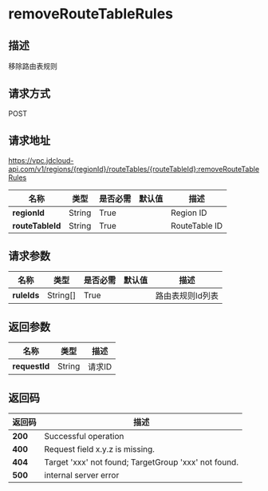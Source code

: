 # removeRouteTableRules


## 描述
移除路由表规则

## 请求方式
POST

## 请求地址
https://vpc.jdcloud-api.com/v1/regions/{regionId}/routeTables/{routeTableId}:removeRouteTableRules

|名称|类型|是否必需|默认值|描述|
|---|---|---|---|---|
|**regionId**|String|True| |Region ID|
|**routeTableId**|String|True| |RouteTable ID|

## 请求参数
|名称|类型|是否必需|默认值|描述|
|---|---|---|---|---|
|**ruleIds**|String[]|True| |路由表规则Id列表|


## 返回参数
|名称|类型|描述|
|---|---|---|
|**requestId**|String|请求ID|



## 返回码
|返回码|描述|
|---|---|
|**200**|Successful operation|
|**400**|Request field x.y.z is missing.|
|**404**|Target 'xxx' not found; TargetGroup 'xxx' not found.|
|**500**|internal server error|
